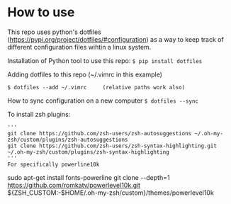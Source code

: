 # How to use


This repo uses python's dotfiles (https://pypi.org/project/dotfiles/#configuration) as a way to keep track of different configuration files wihtin a linux system. 


Installation of Python tool to use this repo:
`$ pip install dotfiles`

Adding dotfiles to this repo (~/.vimrc in this example)

`$ dotfiles --add ~/.vimrc     (relative paths work also)`



How to sync configuration on a new computer
`$ dotfiles --sync`

To install zsh plugins:
```
'''
git clone https://github.com/zsh-users/zsh-autosuggestions ~/.oh-my-zsh/custom/plugins/zsh-autosuggestions
git clone https://github.com/zsh-users/zsh-syntax-highlighting.git ~/.oh-my-zsh/custom/plugins/zsh-syntax-highlighting
'''
For specifically powerline10k
```
sudo apt-get install fonts-powerline
git clone --depth=1 https://github.com/romkatv/powerlevel10k.git ${ZSH_CUSTOM:-$HOME/.oh-my-zsh/custom}/themes/powerlevel10k
```






